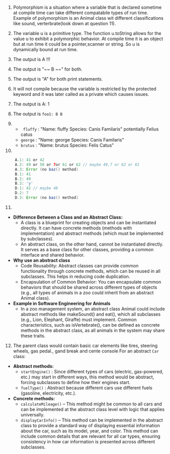 1. Polymorphism is a situation where a variable that is declared sometime at compile time can take different compatabile types of run time. Example of polymorphism is an Animal class wit different classifications like sound, verterbrate(look down at question 11).

2. The variable u is a primitive type. The function u.toString allows for the value u to exhibit a polymorphic behavior. At compile time it is an object but at run time it could be a pointer,scanner or string. So u is dynamically bound at run time.

3. The output is A !!!

4. The output is "~~ B ~~" for both.

5. The output is "A" for both print statements.

6. It will not compile because the variable is restricted by the protected keyword and it was later called as a private which causes issues.

7. The output is A: 1

8. The output is  ``` foo1: B B ``` 

9. - ``` fluffy```  : "Name: fluffy Species: Canis Familaris" potentially Felius catus
   - ``` george ``` : "Name: george Species: Canis Familaris"
   - ``` brutus ``` : "Name: brutus Species: Felis Catus"
10.
``` java
    A.1: 41 or 42
    A.2: 49 or 50 or 7or 61 or 62 // maybe 49,7 or 62 or 61
    A.3: Error (no baz() method)
    B.1: 41
    B.2: 49
    B.3: 'y'
    D.1: 42 // maybe 48
    D.2: 7
    D.3: Error (no baz() method)
```
11.
- **Difference Between a Class and an Abstract Class:**
  - A class is a blueprint for creating objects and can be instantiated directly. It can have concrete methods (methods with implementation) and abstract methods (which must be implemented by subclasses).
  - An abstract class, on the other hand, cannot be instantiated directly. It serves as a base class for other classes, providing a common interface and shared behavior.
- **Why use an abstract class**
  - Code Reusability: Abstract classes can provide common functionality through concrete methods, which can be reused in all subclasses. This helps in reducing code duplication.
  - Encapsulation of Common Behavior: You can encapsulate common behaviors that should be shared across different types of objects (e.g., all types of animals in a zoo could inherit from an abstract Animal class).
- **Example in Software Engineering for Animals**
  - In a zoo management system, an abstract class Animal could include abstract methods like makeSound() and eat(), which all subclasses (e.g., Lion, Elephant, Giraffe) must implement. Common characteristics, such as isVertebrate(), can be defined as concrete methods in the abstract class, as all animals in the system may share these traits. 

12. The parent class would contain basic car elements like tires, steering wheels, gas pedal., gand break and cente console
For an abstract ``` Car ``` class:
- **Abstract methods:**
  - ``` startEngine() ``` : Since different types of cars (electric, gas-powered, etc.) may start in different ways, this method would be abstract, forcing subclasses to define how their engines start.
  - ``` fuelType() ``` : Abstract because different cars use different fuels (gasoline, electricity, etc.).
- **Concrete methods:**
  - ``` calculateMileage() ``` – This method might be common to all cars and can be implemented at the abstract class level with logic that applies universally.
  - ``` displayCarInfo() ``` – This method can be implemented in the abstract class to provide a standard way of displaying essential information about the car, such as its model, year, and color. This method can include common details that are relevant for all car types, ensuring consistency in how car information is presented across different subclasses.
